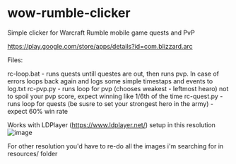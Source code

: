 # wow-rumble-clicker
Simple clicker for Warcraft Rumble mobile game quests and PvP

https://play.google.com/store/apps/details?id=com.blizzard.arc

Files:

rc-loop.bat - runs quests untill questes are out, then runs pvp. In case of errors loops back again and logs some simple timestaps and events to log.txt
rc-pvp.py - runs loop for pvp (chooses weakest - leftmost hearo) not to spoil your pvp score, expect winning like 1/6th of the time
rc-quest.py - runs loop for quests (be susre to set your strongest hero in the army) - expect 60% win rate

Works with LDPlayer (https://www.ldplayer.net/) setup in this resolution
![image](https://github.com/bigos81/wow-rumble-clicker/assets/1384214/640c0a0c-71ef-43a3-8dd7-5cbc63550c63)

For other resolution you'd have to re-do all the images i'm searching for in resources/ folder
